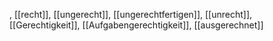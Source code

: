 , [[recht]], [[ungerecht]], [[ungerechtfertigen]], [[unrecht]], [[Gerechtigkeit]], [[Aufgabengerechtigkeit]], [[ausgerechnet]]